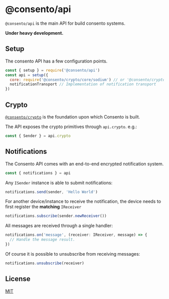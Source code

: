 # @consento/api

`@consento/api` is the main API for build consento systems.

**Under heavy development.**

## Setup

The consento API has a few configuration points. 

```javascript
const { setup } = require('@consento/api')
const api = setup({
  core: require('@consento/crypto/core/sodium') // or '@consento/crypto/core/friends' depending on environment
  notificationTransport // Implementation of notification transport
})
```

## Crypto

[`@consento/crypto`](https://github.com/consento-org/crypto) is the foundation upon which Consento is built.

The API exposes the crypto primitives through `api.crypto`. e.g.:

```javascript
const { Sender } = api.crypto
```

## Notifications

The Consento API comes with an end-to-end encrypted notification system.

```javascript
const { notifications } = api
```

Any `ISender` instance is able to submit notifications:

```javascript
notifications.send(sender, 'Hello World')
```

For another device/instance to receive the notification, the device needs
to first register the **matching** `IReceiver`

```javascript
notifications.subscribe(sender.newReceiver())
```

All messages are received through a single handler:

```typescript
notifications.on('message', (receiver: IReceiver, message) => {
  // Handle the message result.
})
```

Of course it is possible to unsubscribe from receiving messages:

```javascript
notifications.unsubscribe(receiver)
```

## License

[MIT](./LICENSE)

